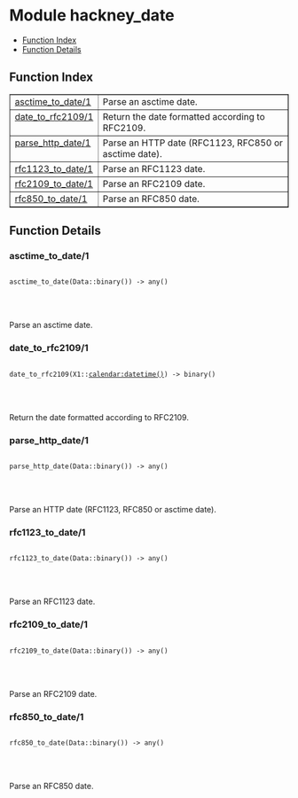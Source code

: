 

# Module hackney_date #
* [Function Index](#index)
* [Function Details](#functions)


<a name="index"></a>

## Function Index ##


<table width="100%" border="1" cellspacing="0" cellpadding="2" summary="function index"><tr><td valign="top"><a href="#asctime_to_date-1">asctime_to_date/1</a></td><td>Parse an asctime date.</td></tr><tr><td valign="top"><a href="#date_to_rfc2109-1">date_to_rfc2109/1</a></td><td>Return the date formatted according to RFC2109.</td></tr><tr><td valign="top"><a href="#parse_http_date-1">parse_http_date/1</a></td><td>Parse an HTTP date (RFC1123, RFC850 or asctime date).</td></tr><tr><td valign="top"><a href="#rfc1123_to_date-1">rfc1123_to_date/1</a></td><td>Parse an RFC1123 date.</td></tr><tr><td valign="top"><a href="#rfc2109_to_date-1">rfc2109_to_date/1</a></td><td>Parse an RFC2109 date.</td></tr><tr><td valign="top"><a href="#rfc850_to_date-1">rfc850_to_date/1</a></td><td>Parse an RFC850 date.</td></tr></table>


<a name="functions"></a>

## Function Details ##

<a name="asctime_to_date-1"></a>

### asctime_to_date/1 ###


<pre><code>
asctime_to_date(Data::binary()) -&gt; any()
</code></pre>

<br></br>


Parse an asctime date.
<a name="date_to_rfc2109-1"></a>

### date_to_rfc2109/1 ###


<pre><code>
date_to_rfc2109(X1::<a href="calendar.md#type-datetime">calendar:datetime()</a>) -&gt; binary()
</code></pre>

<br></br>


Return the date formatted according to RFC2109.
<a name="parse_http_date-1"></a>

### parse_http_date/1 ###


<pre><code>
parse_http_date(Data::binary()) -&gt; any()
</code></pre>

<br></br>


Parse an HTTP date (RFC1123, RFC850 or asctime date).
<a name="rfc1123_to_date-1"></a>

### rfc1123_to_date/1 ###


<pre><code>
rfc1123_to_date(Data::binary()) -&gt; any()
</code></pre>

<br></br>


Parse an RFC1123 date.
<a name="rfc2109_to_date-1"></a>

### rfc2109_to_date/1 ###


<pre><code>
rfc2109_to_date(Data::binary()) -&gt; any()
</code></pre>

<br></br>


Parse an RFC2109 date.
<a name="rfc850_to_date-1"></a>

### rfc850_to_date/1 ###


<pre><code>
rfc850_to_date(Data::binary()) -&gt; any()
</code></pre>

<br></br>


Parse an RFC850 date.
